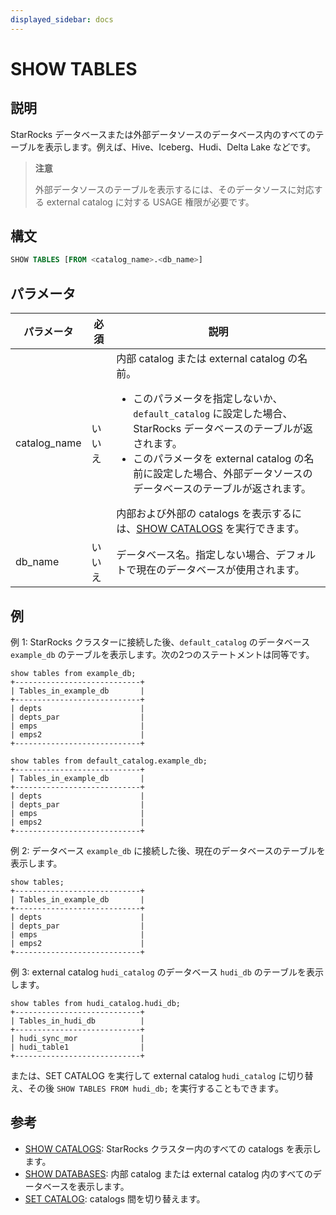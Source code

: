 ```yaml
---
displayed_sidebar: docs
---
```


# SHOW TABLES

## 説明

StarRocks データベースまたは外部データソースのデータベース内のすべてのテーブルを表示します。例えば、Hive、Iceberg、Hudi、Delta Lake などです。

> **注意**
>
> 外部データソースのテーブルを表示するには、そのデータソースに対応する external catalog に対する USAGE 権限が必要です。

## 構文

```sql
SHOW TABLES [FROM <catalog_name>.<db_name>]
```

## パラメータ

| **パラメータ**          | **必須** | **説明**                                                     |
| ----------------- | -------- | ------------------------------------------------------------ |
| catalog_name | いいえ       | 内部 catalog または external catalog の名前。<ul><li>このパラメータを指定しないか、`default_catalog` に設定した場合、StarRocks データベースのテーブルが返されます。</li><li>このパラメータを external catalog の名前に設定した場合、外部データソースのデータベースのテーブルが返されます。</li></ul> 内部および外部の catalogs を表示するには、[SHOW CATALOGS](../Catalog/SHOW_CATALOGS.md) を実行できます。|
| db_name | いいえ       | データベース名。指定しない場合、デフォルトで現在のデータベースが使用されます。 |

## 例

例 1: StarRocks クラスターに接続した後、`default_catalog` のデータベース `example_db` のテーブルを表示します。次の2つのステートメントは同等です。

```plain
show tables from example_db;
+----------------------------+
| Tables_in_example_db       |
+----------------------------+
| depts                      |
| depts_par                  |
| emps                       |
| emps2                      |
+----------------------------+

show tables from default_catalog.example_db;
+----------------------------+
| Tables_in_example_db       |
+----------------------------+
| depts                      |
| depts_par                  |
| emps                       |
| emps2                      |
+----------------------------+
```

例 2: データベース `example_db` に接続した後、現在のデータベースのテーブルを表示します。

```plain
show tables;
+----------------------------+
| Tables_in_example_db       |
+----------------------------+
| depts                      |
| depts_par                  |
| emps                       |
| emps2                      |
+----------------------------+
```

例 3: external catalog `hudi_catalog` のデータベース `hudi_db` のテーブルを表示します。

```plain
show tables from hudi_catalog.hudi_db;
+----------------------------+
| Tables_in_hudi_db          |
+----------------------------+
| hudi_sync_mor              |
| hudi_table1                |
+----------------------------+
```

または、SET CATALOG を実行して external catalog `hudi_catalog` に切り替え、その後 `SHOW TABLES FROM hudi_db;` を実行することもできます。

## 参考

- [SHOW CATALOGS](../Catalog/SHOW_CATALOGS.md): StarRocks クラスター内のすべての catalogs を表示します。
- [SHOW DATABASES](../Database/SHOW_DATABASES.md): 内部 catalog または external catalog 内のすべてのデータベースを表示します。
- [SET CATALOG](../Catalog/SET_CATALOG.md): catalogs 間を切り替えます。